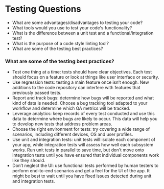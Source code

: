 # Testing Questions

* What are some advantages/disadvantages to testing your code?
* What tools would you use to test your code's functionality?
* What is the difference between a unit test and a functional/integration test?
* What is the purpose of a code style linting tool?
* What are some of the testing best practices?

### What are some of the testing best practices?

* Test one thing at a time: tests should have clear objectives. Each test should focus on a feature or look at things like user interface or security. 
* Use regression tests: testing a main feature once isn’t enough. New additions to the code repository can interfere with features that previously passed tests.
* Report and track bugs: determine how bugs will be reported and what kind of data is needed. Choose a bug tracking tool adapted to your workflow and determine which QA metrics will be tracked.
* Leverage analytics: keep records of every test conducted and use this data to determine where bugs are likely to occur. This data will help you to develop new tests that address problem areas.
* Choose the right environment for tests: try covering a wide range of scenarios, including different devices, OS and user profiles.
* Use unit and integration tests: unit tests will isolate each component of your app, while integration tests will assess how well each subsystem works. Run unit tests in parallel to save time, but don't move onto integration tests until you have ensured that individual components work like they should.
* Don’t neglect the UI: use functional tests performed by human testers to perform end-to-end scenarios and get a feel for the UI of the app. It might be best to wait until you have fixed issues detected during unit and integration tests.
